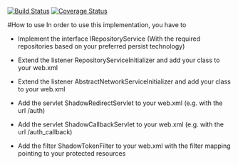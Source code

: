 [![Build Status](https://travis-ci.org/absolutegalaber/simple-oauth-shadow.svg?branch=master)](https://travis-ci.org/absolutegalaber/simple-oauth-shadow)
[![Coverage Status](https://img.shields.io/coveralls/absolutegalaber/simple-oauth-shadow.svg)](https://coveralls.io/r/absolutegalaber/simple-oauth-shadow?branch=master)

#How to use
In order to use this implementation, you have to 

- Implement the interface IRepositoryService (With the required repositories based on your preferred persist technology)
- Extend the listener RepositoryServiceInitializer and add your class to your web.xml
- Extend the listener AbstractNetworkServiceInitializer and add your class to your web.xml
- Add the servlet  ShadowRedirectServlet to your web.xml (e.g. with the url /auth)
- Add the servlet ShadowCallbackServlet to your web.xml (e.g. with the url /auth_callback)

- Add the filter ShadowTokenFilter to your web.xml with the filter mapping pointing to your protected resources


